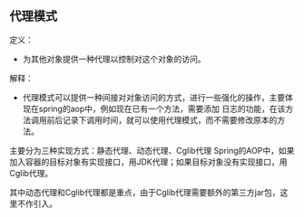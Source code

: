 ## 代理模式
定义：
- 为其他对象提供一种代理以控制对这个对象的访问。

解释：
- 代理模式可以提供一种间接对对象访问的方式，进行一些强化的操作，主要体现在spring的aop中，例如现在已有一个方法，需要添加
日志的功能，在该方法调用前后记录下调用时间，就可以使用代理模式，而不需要修改原本的方法。

主要分为三种实现方式：静态代理、动态代理、Cglib代理
Spring的AOP中，如果加入容器的目标对象有实现接口，用JDK代理；如果目标对象没有实现接口，用Cglib代理。

其中动态代理和Cglib代理都是重点，由于Cglib代理需要额外的第三方jar包，这里不作引入。